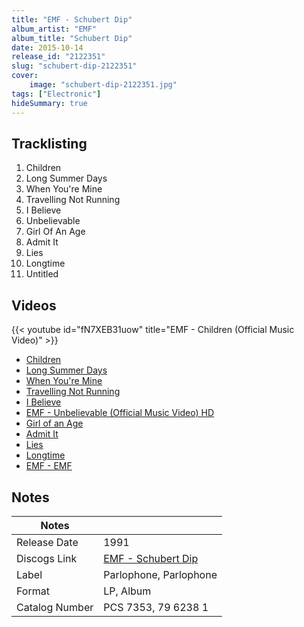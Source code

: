 ```yaml
---
title: "EMF - Schubert Dip"
album_artist: "EMF"
album_title: "Schubert Dip"
date: 2015-10-14
release_id: "2122351"
slug: "schubert-dip-2122351"
cover:
    image: "schubert-dip-2122351.jpg"
tags: ["Electronic"]
hideSummary: true
---
```


## Tracklisting
1. Children
2. Long Summer Days
3. When You're Mine
4. Travelling Not Running
5. I Believe
6. Unbelievable
7. Girl Of An Age
8. Admit It
9. Lies
10. Longtime
11. Untitled

## Videos
{{< youtube id="fN7XEB31uow" title="EMF - Children (Official Music Video)" >}}
- [Children](https://www.youtube.com/watch?v=FHoLIZtzxbY)
- [Long Summer Days](https://www.youtube.com/watch?v=w8DnOwohmG8)
- [When You're Mine](https://www.youtube.com/watch?v=XjjUqJc3wBQ)
- [Travelling Not Running](https://www.youtube.com/watch?v=ofZBwZkuSy4)
- [I Believe](https://www.youtube.com/watch?v=-iAmTM2fTEU)
- [EMF - Unbelievable (Official Music Video) HD](https://www.youtube.com/watch?v=sfCLt0kTd5E)
- [Girl of an Age](https://www.youtube.com/watch?v=gTOZ-YRo2IE)
- [Admit It](https://www.youtube.com/watch?v=MqlAJjBDntA)
- [Lies](https://www.youtube.com/watch?v=V73bNerGrSY)
- [Longtime](https://www.youtube.com/watch?v=elrHGYu0CWo)
- [EMF - EMF](https://www.youtube.com/watch?v=bpmAQeGzmXo)

## Notes

| Notes          |             |
| ---------------| ----------- |
| Release Date   | 1991 |
| Discogs Link   | [EMF - Schubert Dip](https://www.discogs.com/release/2122351) |
| Label          | Parlophone, Parlophone |
| Format         | LP, Album |
| Catalog Number | PCS 7353, 79 6238 1 |


